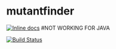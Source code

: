 # mutantfinder
[![Inline docs](http://inch-ci.org/github/xaavito/mutantfinder.svg?branch=master)](http://inch-ci.org/github/xaavito/mutantfinder) #NOT WORKING FOR JAVA

[![Build Status](https://travis-ci.org/xaavito/mutantfinder.png?branch=master)](https://travis-ci.org/xaavito/mutantfinder)
